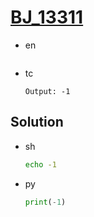 # [BJ_13311](https://acmicpc.net/problem/13311)

* en

  ```en

  ```

* tc

  ```tc
  Output: -1
  ```

## Solution

* sh

  ```sh
  echo -1
  ```

* py

  ```py
  print(-1)
  ```
